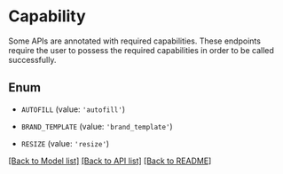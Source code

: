 # Capability

Some APIs are annotated with required capabilities. These endpoints require the user to possess the required capabilities in order to be called successfully.

## Enum

* `AUTOFILL` (value: `'autofill'`)

* `BRAND_TEMPLATE` (value: `'brand_template'`)

* `RESIZE` (value: `'resize'`)

[[Back to Model list]](../README.md#documentation-for-models) [[Back to API list]](../README.md#documentation-for-api-endpoints) [[Back to README]](../README.md)


